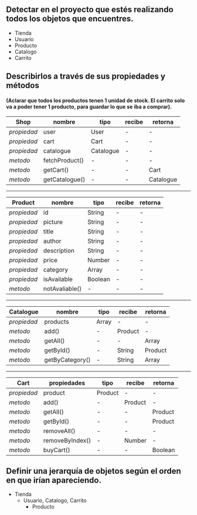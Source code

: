 ## Detectar en el proyecto que estés realizando todos los objetos que encuentres.

- Tienda
- Usuario
- Producto
- Catalogo
- Carrito

## Describirlos a través de sus propiedades y métodos

#### (Aclarar que todos los productos tenen 1 unidad de stock. El carrito solo va a poder tener 1 producto, para guardar lo que se iba a comprar).

| Shop        | nombre         | tipo      | recibe  | retorna      |
|-------------|----------------|-----------|---------|--------------|
| *propiedad* | user           | User      | -       | -            |
| *propiedad* | cart           | Cart      | -       | -            |
| *propiedad* | catalogue      | Catalogue | -       | -            |
| *metodo*    | fetchProduct() | -         | -       | -            |
| *metodo*    | getCart()      | -         | -       | Cart         |
| *metodo*    | getCatalogue() | -         | -       | Catalogue    |

---

| Product     | nombre         | tipo    | recibe | retorna |
|-------------|----------------|---------|--------|---------|
| *propiedad* | id             | String  | -      | -       |
| *propiedad* | picture        | String  | -      | -       |
| *propiedad* | title          | String  | -      | -       |
| *propiedad* | author         | String  | -      | -       |
| *propiedad* | description    | String  | -      | -       |
| *propiedad* | price          | Number  | -      | -       |
| *propiedad* | category       | Array   | -      | -       |
| *propiedad* | isAvailable    | Boolean | -      | -       |
| *metodo*    | notAvaliable() | -       | -      | -       |

---

| Catalogue    | nombre           | tipo   | recibe  | retorna |
|--------------|------------------|--------|-------- |---------|
| *propiedad*  | products         | Array  | -       | -       |
| *metodo*     | add()            | -      | Product | -       |
| *metodo*     | getAll()         | -      | -       | Array   |
| *metodo*     | getById()        | -      | String  | Product |
| *metodo*     | getByCategory()  | -      | String  | Array   |

---

| Cart        | propiedades     | tipo    | recibe  | retorna |
|-------------|-----------------|---------|---------|---------|
| *propiedad* | product         | Product | -       | -       |
| *metodo*    | add()           | -       | Product | -       |
| *metodo*    | getAll()        | -       | -       | Product |
| *metodo*    | getById()       | -       | -       | Product |
| *metodo*    | removeAll()     | -       | -       | -       |
| *metodo*    | removeByIndex() | -       | Number  | -       |
| *metodo*    | buyCart()       | -       | -       | Boolean |


## Definir una jerarquía de objetos según el orden en que irían apareciendo.

* Tienda
  * Usuario, Catalogo, Carrito
      * Producto